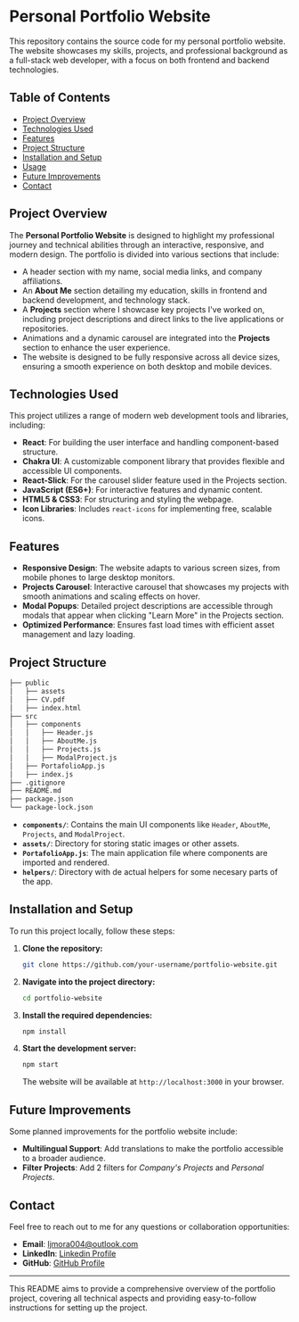# Personal Portfolio Website

This repository contains the source code for my personal portfolio website. The website showcases my skills, projects, and professional background as a full-stack web developer, with a focus on both frontend and backend technologies.

## Table of Contents

- [Project Overview](#project-overview)
- [Technologies Used](#technologies-used)
- [Features](#features)
- [Project Structure](#project-structure)
- [Installation and Setup](#installation-and-setup)
- [Usage](#usage)
- [Future Improvements](#future-improvements)
- [Contact](#contact)

## Project Overview

The **Personal Portfolio Website** is designed to highlight my professional journey and technical abilities through an interactive, responsive, and modern design. The portfolio is divided into various sections that include:

- A header section with my name, social media links, and company affiliations.
- An **About Me** section detailing my education, skills in frontend and backend development, and technology stack.
- A **Projects** section where I showcase key projects I've worked on, including project descriptions and direct links to the live applications or repositories.
- Animations and a dynamic carousel are integrated into the **Projects** section to enhance the user experience.
- The website is designed to be fully responsive across all device sizes, ensuring a smooth experience on both desktop and mobile devices.

## Technologies Used

This project utilizes a range of modern web development tools and libraries, including:

- **React**: For building the user interface and handling component-based structure.
- **Chakra UI**: A customizable component library that provides flexible and accessible UI components.
- **React-Slick**: For the carousel slider feature used in the Projects section.
- **JavaScript (ES6+)**: For interactive features and dynamic content.
- **HTML5 & CSS3**: For structuring and styling the webpage.
- **Icon Libraries**: Includes `react-icons` for implementing free, scalable icons.

## Features

- **Responsive Design**: The website adapts to various screen sizes, from mobile phones to large desktop monitors.
- **Projects Carousel**: Interactive carousel that showcases my projects with smooth animations and scaling effects on hover.
- **Modal Popups**: Detailed project descriptions are accessible through modals that appear when clicking "Learn More" in the Projects section.
- **Optimized Performance**: Ensures fast load times with efficient asset management and lazy loading.

## Project Structure

```bash
├── public
│   ├── assets
│   ├── CV.pdf
│   ├── index.html
├── src
│   ├── components
│   │   ├── Header.js
│   │   ├── AboutMe.js
│   │   ├── Projects.js
│   │   ├── ModalProject.js
│   ├── PortafolioApp.js
│   ├── index.js
├── .gitignore
├── README.md
├── package.json
└── package-lock.json
```

- **`components/`**: Contains the main UI components like `Header`, `AboutMe`, `Projects`, and `ModalProject`.
- **`assets/`**: Directory for storing static images or other assets.
- **`PortafolioApp.js`**: The main application file where components are imported and rendered.
- **`helpers/`**: Directory with de actual helpers for some necesary parts of the app.

## Installation and Setup

To run this project locally, follow these steps:

1. **Clone the repository:**

   ```bash
   git clone https://github.com/your-username/portfolio-website.git
   ```

2. **Navigate into the project directory:**

   ```bash
   cd portfolio-website
   ```

3. **Install the required dependencies:**

   ```bash
   npm install
   ```

4. **Start the development server:**

   ```bash
   npm start
   ```

   The website will be available at `http://localhost:3000` in your browser.


## Future Improvements

Some planned improvements for the portfolio website include:

- **Multilingual Support**: Add translations to make the portfolio accessible to a broader audience.
- **Filter Projects**: Add 2 filters for *Company's Projects* and *Personal Projects*.

## Contact

Feel free to reach out to me for any questions or collaboration opportunities:

- **Email**: ljmora004@outlook.com
- **LinkedIn**: [Linkedin Profile](https://www.linkedin.com/in/luis-javier-mora-aguilar-3391662a7/details/certifications/)
- **GitHub**: [GitHub Profile](https://github.com/ljmor)

---

This README aims to provide a comprehensive overview of the portfolio project, covering all technical aspects and providing easy-to-follow instructions for setting up the project.